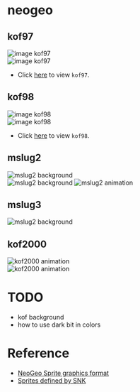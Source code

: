 # neogeo
## kof97
![image kof97](https://raw.githubusercontent.com/bombzj/arcade-sprite-viewer/master/res/imgkof97.png)<br/>
![image kof97](https://raw.githubusercontent.com/bombzj/arcade-sprite-viewer/master/res/img2kof97.png)<br/>

* Click [here](https://bombzj.github.io/arcade-sprite-viewer/?kof97) to view `kof97`.
## kof98
![image kof98](https://raw.githubusercontent.com/bombzj/arcade-sprite-viewer/master/res/imgkof98.png)<br/>
![image kof98](https://raw.githubusercontent.com/bombzj/arcade-sprite-viewer/master/res/img2kof98.png)<br/>

* Click [here](https://bombzj.github.io/arcade-sprite-viewer/?kof98) to view `kof98`.
## mslug2
![mslug2 background](https://raw.githubusercontent.com/bombzj/arcade-sprite-viewer/master/res/mapmslug2.gif)<br/>
![mslug2 background](https://raw.githubusercontent.com/bombzj/arcade-sprite-viewer/master/res/map2mslug2.png)
![mslug2 animation](https://raw.githubusercontent.com/bombzj/arcade-sprite-viewer/master/res/animmslug2.gif)<br/>
## mslug3
![mslug2 background](https://raw.githubusercontent.com/bombzj/arcade-sprite-viewer/master/res/mapmslug3.gif)<br/>
## kof2000
![kof2000 animation](https://raw.githubusercontent.com/bombzj/arcade-sprite-viewer/master/res/animkof2000.gif)<br/>
![kof2000 animation](https://raw.githubusercontent.com/bombzj/arcade-sprite-viewer/master/res/anim2kof2000.gif)<br/>


# TODO
* kof background
* how to use dark bit in colors

# Reference
* [NeoGeo Sprite graphics format](https://wiki.neogeodev.org/index.php?title=Sprite_graphics_format)
* [Sprites defined by SNK](https://wiki.neogeodev.org/index.php?title=Sprites)
